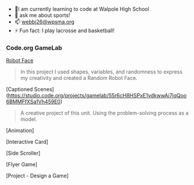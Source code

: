 
- 🌱I am currently learning to code at Walpole High School
- 💬 ask me about sports!
- 📫 webbj26@wpsma.org
- ⚡ Fun fact: I play lacrosse and basketball!

### Code.org GameLab

[Robot Face](https://studio.code.org/s/csd3-2023/lessons/7/levels/2)
> In this project I used shapes, variables, and randomness to express my creativity and created a Random Robot Face.

[Captioned Scenes] (https://studio.code.org/projects/gamelab/55r6cH8HSPxE1ydkwwAi7jqQoo6BMMFfXSa1Vh459E0)
> A creative project of this unit. Using the problem-solving process as a model.

[Animation]
>
[Interactive Card]
>
[Side Scroller]
>
[Flyer Game]
>
[Project - Design a Game]
>
